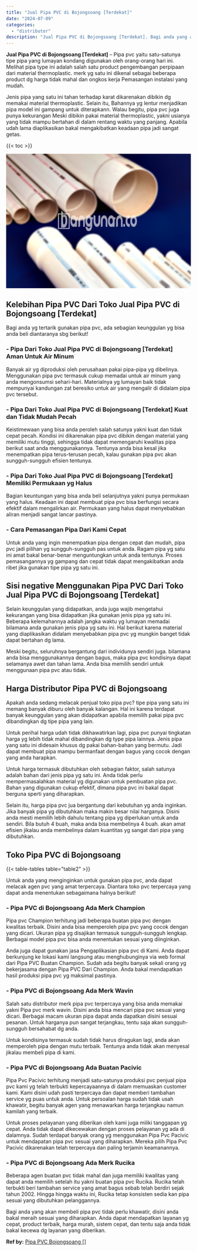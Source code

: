 ```yaml
---
title: "Jual Pipa PVC di Bojongsoang [Terdekat]"
date: "2024-07-09"
categories: 
  - "distributor"
description: "Jual Pipa PVC di Bojongsoang [Terdekat]. Bagi anda yang akan membeli pipa pvc tidak perlu khawatir, disini anda bakal meraih sesuai yang diharapkan. Anda dap..."
---
```


**Jual Pipa PVC di Bojongsoang \[Terdekat\]** – Pipa pvc yaitu satu-satunya tipe pipa yang lumayan kondang digunakan oleh orang-orang hari ini. Melihat pipa type ini adalah salah satu product pengembangan perpipaan dari material thermoplastic. merk yg satu ini dikenal sebagai beberapa product dg harga tidak mahal dan ongkos kerja Pemasangan instalasi yang mudah.

Jenis pipa yang satu ini tahan terhadap karat dikarenakan dibikin dg memakai material thermoplastic. Selain itu, Bahannya yg lentur menjadikan pipa model ini gampang untuk diterapkann. Walau begitu, pipa pvc juga punya kekurangan Meski dibikin pakai material thermoplastic, yakni usianya yang tidak mampu bertahan di dalam rentang waktu yang panjang. Apabila udah lama diaplikasikan bakal mengakibatkan keadaan pipa jadi sangat getas.

{{< toc >}}

![Jual Pipa PVC di Bojongsoang [Terdekat]](/images/jaul-pipa-pvc-29.png)

## Kelebihan Pipa PVC Dari Toko Jual Pipa PVC di Bojongsoang \[Terdekat\]

Bagi anda yg tertarik gunakan pipa pvc, ada sebagian keunggulan yg bisa anda beli diantaranya sbg berikut!

### \- Pipa Dari Toko Jual Pipa PVC di Bojongsoang \[Terdekat\] Aman Untuk Air Minum

Banyak air yg diproduksi oleh perusahaan pakai pipa-pipa yg dibelinya. Menggunakan pipa pvc termasuk cukup memadai untuk air minum yang anda mengonsumsi sehari-hari. Materialnya yg lumayan baik tidak mempunyai kandungan zat beresiko untuk air yang mengalir di didalam pipa pvc tersebut.

### \- Pipa Dari Toko Jual Pipa PVC di Bojongsoang \[Terdekat\] Kuat dan Tidak Mudah Pecah

Keistimewaan yang bisa anda peroleh salah satunya yakni kuat dan tidak cepat pecah. Kondisi ini dikarenakan pipa pvc dibikin dengan material yang memiliki mutu tinggi, sehingga tidak dapat memengaruhi kwalitas pipa berikut saat anda menggunakannya. Tentunya anda bisa kesal jika menempatkan pipa terus-terusan pecah, kalau gunakan pipa pvc akan sungguh-sungguh efisien tentunya.

### \- Pipa Dari Toko Jual Pipa PVC di Bojongsoang \[Terdekat\] Memiliki Permukaan yg Halus

Bagian keuntungan yang bisa anda beli selanjutnya yakni punya permukaan yang halus. Keadaan ini dapat membuat pipa pvc bisa berfungsi secara efektif dalam mengalirkan air. Permukaan yang halus dapat menyebabkan aliran menjadi sangat lancar pastinya.

### \- Cara Pemasangan Pipa Dari Kami Cepat

Untuk anda yang ingin menempatkan pipa dengan cepat dan mudah, pipa pvc jadi pilihan yg sungguh-sungguh pas untuk anda. Ragam pipa yg satu ini amat bakal benar-benar menguntungkan untuk anda tentunya. Proses pemasangannya yg gampang dan cepat tidak dapat mengakibatkan anda ribet jika gunakan tipe pipa yg satu ini.

## Sisi negative Menggunakan Pipa PVC Dari Toko Jual Pipa PVC di Bojongsoang \[Terdekat\]

Selain keunggulan yang didapatkan, anda juga wajib mengetahui kekurangan yang bisa didapatkan jika gunakan jenis pipa yg satu ini. Beberapa kelemahannya adalah jangka waktu yg lumayan memadai bilamana anda gunakan jenis pipa yg satu ini. Hal berikut karena material yang diaplikasikan didalam menyebabkan pipa pvc yg mungkin banget tidak dapat bertahan dg lama.

Meski begitu, seluruhnya bergantung dari individunya sendiri juga. bilamana anda bisa menggunakannya dengan bagus, maka pipa pvc kondisinya dapat selamanya awet dan tahan lama. Anda bisa memilih sendiri untuk menggunaan pipa pvc atau tidak.

## Harga Distributor Pipa PVC di Bojongsoang

Apakah anda sedang melacak penjual toko pipa pvc? tipe pipa yang satu ini memang banyak diburu oleh banyak kalangan. Hal ini karena terdapat banyak keunggulan yang akan didapatkan apabila memilih pakai pipa pvc dibandingkan dg tipe pipa yang lain.

Untuk perihal harga udah tidak dikhawatirkan lagi, pipa pvc punyai tingkatan harga yg lebih tidak mahal dibandingkan dg type pipa lainnya. Jenis pipa yang satu ini didesain khusus dg pakai bahan-bahan yang bermutu. Jadi dapat membuat pipa mampu bermanfaat dengan bagus yang cocok dengan yang anda harapkan.

Untuk harga termasuk dibutuhkan oleh sebagian faktor, salah satunya adalah bahan dari jenis pipa yg satu ini. Anda tidak perlu mempermasalahkan material yg digunakan untuk pembuatan pipa pvc. Bahan yang digunakan cukup efektif, dimana pipa pvc ini bakal dapat berguna sperti yang diharapkan.

Selain itu, harga pipa pvc jua bergantung dari kebutuhan yg anda inginkan. Jika banyak pipa yg dibutuhkan maka makin besar nilai harganya. Disini anda mesti memilih lebih dahulu tentang pipa yg diperlukan untuk anda sendiri. Bila butuh 4 buah, maka anda bisa membelinya 4 buah. akan amat efisien jikalau anda membelinya dalam kuantitas yg sangat dari pipa yang dibutuhkan.

## Toko Pipa PVC di Bojongsoang

{{< table-tables table="table2" >}}

Untuk anda yang menginginkan untuk gunakan pipa pvc, anda dapat melacak agen pvc yang amat terpercaya. Diantara toko pvc terpercaya yang dapat anda menentukan sebagaimana halnya berikut!

### \- Pipa PVC di Bojongsoang Ada Merk Champion

Pipa pvc Champion terhitung jadi beberapa buatan pipa pvc dengan kwalitas terbaik. Disini anda bisa memperoleh pipa pvc yang cocok dengan yang dicari. Ukuran pipa yg disajikan termasuk sungguh-sungguh lengkap. Berbagai model pipa pvc bisa anda menentukan sesuai yang diinginkan.

Anda juga dapat gunakan jasa Pengaplikasian pipa pvc di Kami. Anda dapat berkunjung ke lokasi kami langsung atau menghubunginya via web formal dari Pipa PVC Buatan Champion. Sudah ada begitu banyak sekali orang yg bekerjasama dengan Pipa PVC Dari Champion. Anda bakal mendapatkan hasil produksi pipa pvc yg maksimal pastinya.

### \- Pipa PVC di Bojongsoang Ada Merk Wavin

Salah satu distributor merk pipa pvc terpercaya yang bisa anda memakai yakni Pipa pvc merk wavin. Disini anda bisa mencari pipa pvc sesuai yang dicari. Berbagai macam ukuran pipa dapat anda dapatkan disini sesuai pesanan. Untuk harganya pun sangat terjangkau, tentu saja akan sungguh-sungguh bersahabat dg anda.

Untuk kondisinya termasuk sudah tidak harus diragukan lagi, anda akan memperoleh pipa dengan mutu terbaik. Tentunya anda tidak akan menyesal jikalau membeli pipa di kami.

### \- Pipa PVC di Bojongsoang Ada Buatan Pacivic

Pipa Pvc Pacivic terhitung menjadi satu-satunya produksi pvc penjual pipa pvc kami yg telah terbukti kepercayaannya di dalam memuaskan customer kami. Kami disini udah pasti terpercaya dan dapat memberi tambahan service yg puas untuk anda. Untuk persoalan harga sudah tidak usah khawatir, begitu banyak agen yang menawarkan harga terjangkau namun kamilah yang terbaik.

Untuk proses pelayanan yang diberikan oleh kami juga miliki tanggapan yg cepat. Anda tidak dapat dikecewakan dengan proses pelayanan yg ada di dalamnya. Sudah terdapat banyak orang yg menggunakan Pipa Pvc Pacivic untuk mendapatan pipa pvc sesuai yang diharapkan. Mereka pilih Pipa Pvc Pacivic dikarenakan telah terpercaya dan paling terjamin keamanannya.

### \- Pipa PVC di Bojongsoang Ada Merk Rucika

Beberapa agen buatan pvc tidak mahal dan juga memiliki kwalitas yang dapat anda memilih setelah itu yakni buatan pipa pvc Rucika. Rucika telah terbukti beri tambahan service yang amat bagus sebab telah berdiri sejak tahun 2002. Hingga hingga waktu ini, Rucika tetap konsisten sedia kan pipa sesuai yang dibutuhkan pelanggannya.

Bagi anda yang akan membeli pipa pvc tidak perlu khawatir, disini anda bakal meraih sesuai yang diharapkan. Anda dapat mendapatkan layanan yg cepat, product terbaik, harga murah, sistem cepat, dan tentu saja anda tidak bakal kecewa dg layanan yang diberikan.

**Ref by:** [Pipa PVC Bojongsoang []](https://id.wikipedia.org/wiki/Pipa)
